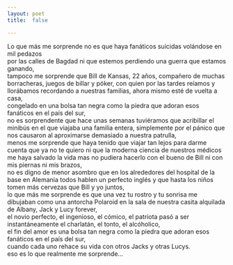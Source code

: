 ```yaml
---
layout: poet
title:  false

---
```



<p>Lo  que más me sorprende no es que haya fanáticos suicidas volándose en mil pedazos<br />
por  las calles de Bagdad ni que estemos perdiendo una guerra que estamos<br />
ganando, <br />
tampoco  me sorprende que Bill de Kansas, 22 años, compañero de muchas borracheras,  juegos de billar y póker, con quien por las tardes reíamos y llorábamos  recordando a nuestras familias, ahora mismo esté de vuelta a casa, <br />
congelado  en una bolsa tan negra como la piedra que adoran esos fanáticos en el país del  sur, <br />
no  es sorprendente que hace unas semanas tuviéramos que acribillar el minibús en  el que viajaba una familia entera, simplemente por el pánico que nos causaron  al aproximarse demasiado a nuestra patrulla,<br />
menos  me sorprende que haya tenido que viajar tan lejos para darme cuenta que ya no  te quiero ni que la moderna ciencia de nuestros médicos me haya salvado la vida  mas no pudiera hacerlo con el bueno de Bill ni con mis piernas ni mis brazos, <br />
no  es digno de menor asombro que en los alrededores del hospital de la base en  Alemania todos hablen un perfecto inglés y que hasta los niños tomen más  cervezas que Bill y yo juntos, <br />
lo  que más me sorprende es que una vez tu rostro y tu sonrisa me dibujaban como  una antorcha Polaroid en la sala de nuestra casita alquilada de Albany, Jack y  Lucy forever, <br />
el  novio perfecto, el ingenioso, el cómico, el patriota pasó a ser  instantáneamente el charlatán, el tonto, el alcóholico, <br />
el  fin del amor es una bolsa tan negra como la piedra que adoran esos fanáticos en  el país del sur, <br />
cuando  cada uno rehace su vida con otros Jacks y otras Lucys. <br />
eso  es lo que realmente me sorprende…</p>
